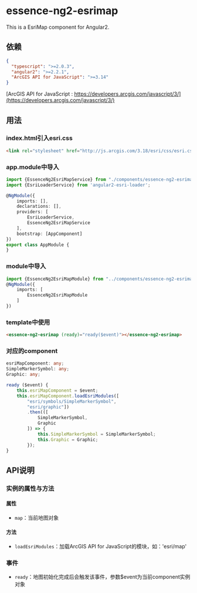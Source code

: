 # essence-ng2-esrimap

This is a EsriMap component for Angular2.

## 依赖
```json
{
  "typescript": ">=2.0.3",
  "angular2": ">=2.2.1",
  "ArcGIS API for JavaScript": ">=3.14"
}
```

[ArcGIS API for JavaScript : https://developers.arcgis.com/javascript/3/](https://developers.arcgis.com/javascript/3/)

## 用法

### index.html引入esri.css
```html
<link rel="stylesheet" href="http://js.arcgis.com/3.18/esri/css/esri.css">
```

### app.module中导入
```typescript
import {EssenceNg2EsriMapService} from "./components/essence-ng2-esrimap/essence-ng2-esrimap.service";
import {EsriLoaderService} from 'angular2-esri-loader';

@NgModule({
    imports: [],
    declarations: [],
    providers: [
		EsriLoaderService,
		EssenceNg2EsriMapService
	],
    bootstrap: [AppComponent]
})
export class AppModule {
}
```

### module中导入
```typescript
import {EssenceNg2EsriMapModule} from "../components/essence-ng2-esrimap";
@NgModule({
    imports: [
        EssenceNg2EsriMapModule
    ]
})
```

### template中使用
```html
<essence-ng2-esrimap (ready)="ready($event)"></essence-ng2-esrimap>
```

### 对应的component
```typescript
esriMapComponent: any;
SimpleMarkerSymbol: any;
Graphic: any;

ready ($event) {
    this.esriMapComponent = $event;
    this.esriMapComponent.loadEsriModules([
        "esri/symbols/SimpleMarkerSymbol",
        "esri/graphic"])
        .then(([
            SimpleMarkerSymbol,
            Graphic
        ]) => {
            this.SimpleMarkerSymbol = SimpleMarkerSymbol;
            this.Graphic = Graphic;
        });
}
```

## API说明

### 实例的属性与方法

#### 属性

- `map`：当前地图对象

#### 方法

- `loadEsriModules`：加载ArcGIS API for JavaScript的模块，如：'esri/map'

### 事件

- `ready`：地图初始化完成后会触发该事件，参数$event为当前component实例对象
